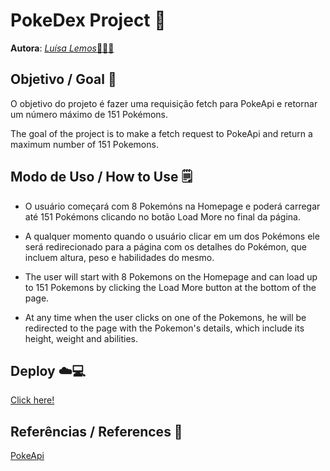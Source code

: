 # PokeDex Project 💼

**Autora**: [*Luísa Lemos*👩🏻‍💻](https://github.com/Luisaphysics22) <br>


## Objetivo / Goal 🎯

O objetivo do projeto é fazer uma requisição fetch para PokeApi e retornar um número máximo de 151 Pokémons.

The goal of the project is to make a fetch request to PokeApi and return a maximum number of 151 Pokemons.

## Modo de Uso / How to Use 🗒️
- O usuário começará com 8 Pokemóns na Homepage e poderá carregar até 151 Pokémons clicando no botão Load More no final da página.
- A qualquer momento quando o usuário clicar em um dos Pokémons ele será redirecionado para a página com os detalhes do Pokémon, que incluem altura, peso e habilidades do mesmo.

- The user will start with 8 Pokemons on the Homepage and can load up to 151 Pokemons by clicking the Load More button at the bottom of the page.
- At any time when the user clicks on one of the Pokemons, he will be redirected to the page with the Pokemon's details, which include its height, weight and abilities.

## Deploy ☁️💻
   
[Click here!]()

## Referências / References 📑
[PokeApi](https://pokeapi.co/)
